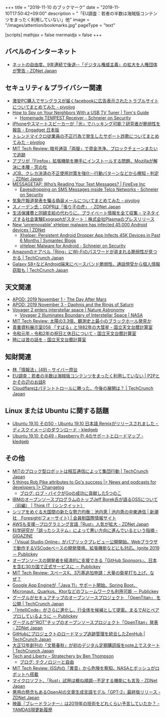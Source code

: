 +++
title = "2019-11-10 のブックマーク"
date =  "2019-11-10T17:50:42+09:00"
description = "「EU調査：若者の半数は海賊版コンテンツをまったく利用していない」他"
image = "/images/attention/bookmarks.jpg"
pageType = "text"

[scripts]
  mathjax = false
  mermaidjs = false
+++

## バベルのインターネット

- [ネットの自由度、9年連続で後退--「デジタル権威主義」の拡大を人権団体が警告 - ZDNet Japan](https://japan.zdnet.com/article/35144971/)

## セキュリティ＆プライバシー関連

- [激安PC購入でサングラスが届くfacebookに広告表示されたトラブルサイトについてまとめてみた - piyolog](https://piyolog.hatenadiary.jp/entry/2019/11/04/073439)
- [How to Spy on Your Neighbors With a USB TV Tuner | Tom's Guide](https://www.tomsguide.com/us/usb-tv-tuner-software-defined-radio-sdr-radio-spying-privacy,review-1836.html)
    - [Homemade TEMPEST Receiver - Schneier on Security](https://www.schneier.com/blog/archives/2019/11/homemade_tempes.html)
- [iPhoneやスマートスピーカーが「光」でハッキング可能？研究者が脆弱性を報告 - Engadget 日本版](https://japanese.engadget.com/2019/11/04/iphone/)
- [トレンドマイクロ従業員の不正行為で発生したサポート詐欺についてまとめてみた - piyolog](https://piyolog.hatenadiary.jp/entry/2019/11/06/064518)
- [MIT Tech Review: 暗号通貨「両替」で資金洗浄、ブロックチェーンまたいで追跡](https://www.technologyreview.jp/s/159554/some-crypto-criminals-think-jumping-across-blockchains-covers-their-tracks-big-mistake/)
- [アプリが「Firefox」拡張機能を勝手にインストールする問題、Mozillaが解決に本腰 - 窓の杜](https://forest.watch.impress.co.jp/docs/news/1217011.html)
- [JCB、クレカ決済の不正使用対策を強化--行動パターンなどから検知・判定 - ZDNet Japan](https://japan.zdnet.com/article/35144924/)
- [MESSAGETAP: Who’s Reading Your Text Messages? | FireEye Inc](https://www.fireeye.com/blog/threat-research/2019/10/messagetap-who-is-reading-your-text-messages.html)
    - [Eavesdropping on SMS Messages inside Telco Networks - Schneier on Security](https://www.schneier.com/blog/archives/2019/11/eavesdropping_o_8.html)
- [気象庁報道発表を騙る偽装メールについてまとめてみた - piyolog](https://piyolog.hatenadiary.jp/entry/2019/11/07/064446)
- [スノーデン氏：GDPRは「張り子の虎」 - ZDNet Japan](https://japan.zdnet.com/article/35145053/)
- [生活保護費と同額支給の代わりに、プライベート情報を全て収集・マネタイズする社会実験Exographがスタート｜株式会社Plasmaのプレスリリース](https://prtimes.jp/main/html/rd/p/000000002.000051036.html)
- [New 'unremovable' xHelper malware has infected 45,000 Android devices | ZDNet](https://www.zdnet.com/article/new-unremovable-xhelper-malware-has-infected-45000-android-devices/)
    - [Xhelper: Persistent Android Dropper App Infects 45K Devices in Past 6 Months | Symantec Blogs](https://www.symantec.com/blogs/threat-intelligence/xhelper-android-malware)
    - [xHelper Malware for Android - Schneier on Security](https://www.schneier.com/blog/archives/2019/11/xhelper_malware.html)
- [Amazonのドアベル「Ring」にWi-Fiのパスワードが盗まれる脆弱性が見つかる  |  TechCrunch Japan](https://techcrunch.com/2019/11/07/amazon-ring-doorbells-wifi-hackers/)
- [Galaxy S8+などAndroid端末にベースバンド脆弱性、通話傍受から個人情報窃取も  |  TechCrunch Japan](https://techcrunch.com/2019/11/08/android-baseband-flaws/)

## 天文関連

- [APOD: 2019 November 1 - The Day After Mars](https://apod.nasa.gov/apod/ap191101.html)
- [APOD: 2019 November 3 - Daphnis and the Rings of Saturn](https://apod.nasa.gov/apod/ap191103.html)
- [Voyager 2 enters interstellar space | Nature Astronomy](https://www.nature.com/articles/s41550-019-0942-5?error=cookies_not_supported&code=b0be15da-809f-42b8-9efe-5751856a4ff5)
    - [Voyager 2 Illuminates Boundary of Interstellar Space | NASA](https://www.nasa.gov/feature/jpl/voyager-2-illuminates-boundary-of-interstellar-space/)
- [MIT Tech Review: 太陽の3.3倍、観測史上最小のブラックホール発見か](https://www.technologyreview.jp/nl/scientists-have-spotted-a-tiny-black-hole-that-may-be-just-12-miles-across/)
- [貴重資料展示室058 「すばる」と1882年の大彗星 - 国立天文台暦計算室](https://eco.mtk.nao.ac.jp/koyomi/exhibition/058/)
- [令和元年・令和2年の祝日と休日について - 国立天文台暦計算室](https://eco.mtk.nao.ac.jp/koyomi/topics/html/topics2020_2.html)
- [時には昔の話を - 国立天文台暦計算室](https://eco.mtk.nao.ac.jp/koyomi/topics/html/topics2020_1.html)

## 知財関連

- [林「情報法」(49) – サイバー燈台](http://www.cyber-literacy.com/cll/2616)
- [EU調査：若者の半数は海賊版コンテンツをまったく利用していない | P2Pとかその辺のお話R](https://p2ptk.org/copyright/2837)
- [Cloudflareはパテントトロールに勝った、今後の展開は？  |  TechCrunch Japan](https://techcrunch.com/2019/11/05/cloudflare-beat-a-patent-troll-what-now/)

## Linux または Ubuntu に関する話題

- [Ubuntu 19.10 その50 - Ubuntu 19.10 日本語 Remixがリリースされました・ディスクイメージのダウンロード - kledgeb](https://kledgeb.blogspot.com/2019/11/ubuntu-1910-50-ubuntu-1910-remix.html)
- [Ubuntu 19.10 その49 - Raspberry Pi 4のサポートとロードマップ - kledgeb](https://kledgeb.blogspot.com/2019/11/ubuntu-1910-49-raspberry-pi-4.html)

## その他

- [MITのブロック型ロボットは相互通信によって集団行動  |  TechCrunch Japan](https://techcrunch.com/2019/11/01/mits-self-propelled-block-robots-can-now-manage-basic-swarm-coordination/)
- [5 things Rob Pike attributes to Go's success |> News and podcasts for developers |> Changelog](https://changelog.com/posts/5-things-rob-pike-attributes-to-gos-success)
    - [ブログ: ロブ・パイクがGoの成功に貢献した5つのこ](https://okuranagaimo.blogspot.com/2019/11/go5.html)
- [IBMのオープンソースプログラムのトップJeff Borek氏が語るOSSについて（前編） | Think IT（シンクイット）](https://thinkit.co.jp/article/16934)
- [シリアをめぐる大国間の新たな勢力均衡：池内恵 | 池内恵の中東通信 | 新潮社　Foresight(フォーサイト) | 会員制国際情報サイト](https://www.fsight.jp/articles/-/46090)
- [AWSも支援--プログラミング言語「Rust」人気が拡大 - ZDNet Japan](https://japan.zdnet.com/article/35144661/)
- [科学研究が「誤ったシステム」によって悪い方向に進んでいるという指摘 - GIGAZINE](https://gigazine.net/news/20191031-incentivizing-bad-science/)
- [「Visual Studio Online」がパブリックプレビュー公開開始。Webブラウザで動作するVSCodeベースの開発環境。拡張機能などにも対応。Ignite 2019 － Publickey](https://www.publickey1.jp/blog/19/visual_studio_onlinewebvscodeignite_2019.html)
- [オープンソースの開発者を経済的に支援できる「GitHub Sponsors」、日本を含む30カ国で正式サービスに － Publickey](https://www.publickey1.jp/blog/19/github_sponsors30.html)
- [MIT Tech Review: スペースX、3万基追加申請：大量の衛星打ち上げ、なぜ？](https://www.technologyreview.jp/s/168147/spacex-just-filed-a-request-to-run-30000-more-starlink-satellites-in-orbit/)
- [Google App Engineが「Java 11」サポート開始。Spring Boot、Micronaut、Quarkus、Ktorなどのフレームワークも利用可能 － Publickey](https://www.publickey1.jp/blog/19/google_app_enginejava_11spring_bootmicronautquarkusktor.html)
- [グーグルがセキュアチップのオープンソースプロジェクト 「OpenTitan」 を公開  |  TechCrunch Japan](https://techcrunch.com/2019/11/06/google-opentitan-secure-chip/)
- [「IntelliCode」がさらに進化し、行全体を候補として提案。まるでAIとペアプロしているように － Publickey](https://www.publickey1.jp/blog/19/intellicodeai.html)
- [グーグルが"ROT"チップのオープンソースプロジェクト「OpenTitan」発表 - ZDNet Japan](https://japan.zdnet.com/article/35144976/)
- [GitHubにプロジェクトのロードマップ追跡管理を統合したZenHub  |  TechCrunch Japan](https://techcrunch.com/2019/11/05/zenhub-adds-roadmapping-to-its-github-project-management-tool/)
- [大正12年創刊の「文藝春秋」が初のデジタル定期購読版をnote上でスタート  |  TechCrunch Japan](https://jp.techcrunch.com/2019/11/07/bunshun-digital/)
- [Tech and Liberty – Stratechery by Ben Thompson](https://stratechery.com/2019/tech-and-liberty/)
    - [ブログ: テクノロジーと自由](https://okuranagaimo.blogspot.com/2019/11/blog-post_8.html)
- [MIT Tech Review: ISS内の「異音」から危険を察知、NASAとボッシュがロボットへ搭載](https://www.technologyreview.jp/s/170294/nasa-will-use-a-robot-to-listen-out-for-danger-on-the-iss/)
- [マイクロソフト、「Rust」試用は概ね順調--不足する機能にも言及 - ZDNet Japan](https://japan.zdnet.com/article/35145098/)
- [悪用の懸念もあるOpenAIの文章生成言語モデル「GPT-2」最終版リリース - ZDNet Japan](https://japan.zdnet.com/article/35145106/)
- [映画『ブレードランナー』は2019年の技術をどれくらい予言していたか？ - YAMDAS現更新履歴](https://yamdas.hatenablog.com/entry/20191104/blade-runner)
